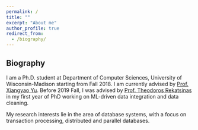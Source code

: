 ```yaml
---
permalink: /
title: ""
excerpt: "About me"
author_profile: true
redirect_from: 
  - /biography/
---
```


## Biography

I am a Ph.D. student at Department of Computer Sciences, University of Wisconsin-Madison starting from Fall 2018. I am currently advised by [Prof. Xiangyao Yu](http://pages.cs.wisc.edu/~yxy/). Before 2019 Fall, I was advised by [Prof. Theodoros Rekatsinas](http://pages.cs.wisc.edu/~thodrek/) in my first year of PhD working on ML-driven data integration and data cleaning.

My research interests lie in the area of database systems, with a focus on transaction processing, distributed and parallel databases.

